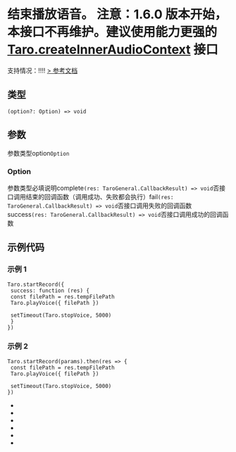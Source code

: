 # 结束播放语音。 **注意：1.6.0 版本开始，本接口不再维护。建议使用能力更强的 [Taro.createInnerAudioContext](createInnerAudioContext.html) 接口**
支持情况：!!!!
[> 参考文档
](https://developers.weixin.qq.com/miniprogram/dev/api/media/audio/wx.stopVoice.html)
## 类型[​](stopVoice.html#类型)
```tsx
(option?: Option) => void
```

## 参数[​](stopVoice.html#参数)
参数类型option`Option`
### Option[​](stopVoice.html#option)
参数类型必填说明complete`(res: TaroGeneral.CallbackResult) => void`否接口调用结束的回调函数（调用成功、失败都会执行）fail`(res: TaroGeneral.CallbackResult) => void`否接口调用失败的回调函数success`(res: TaroGeneral.CallbackResult) => void`否接口调用成功的回调函数
## 示例代码[​](stopVoice.html#示例代码)
### 示例 1[​](stopVoice.html#示例-1)
```tsx
Taro.startRecord({
 success: function (res) {
 const filePath = res.tempFilePath
 Taro.playVoice({ filePath })

 setTimeout(Taro.stopVoice, 5000)
 }
})
```

### 示例 2[​](stopVoice.html#示例-2)
```tsx
Taro.startRecord(params).then(res => {
 const filePath = res.tempFilePath
 Taro.playVoice({ filePath })

 setTimeout(Taro.stopVoice, 5000)
})
```

- 
- 

- 

- 

- 
-
